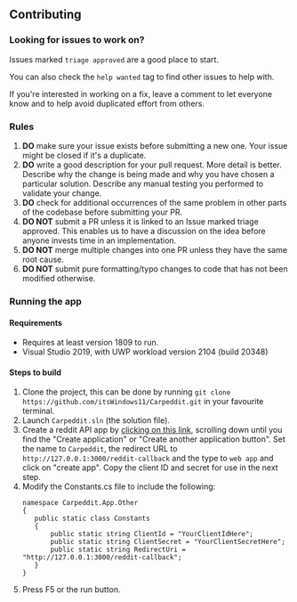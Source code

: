 ## Contributing

### Looking for issues to work on?

Issues marked `triage approved` are a good place to start.

You can also check the `help wanted` tag to find other issues to help with.

If you're interested in working on a fix, leave a comment to let everyone know and to help avoid duplicated effort from others.

### Rules

1. **DO** make sure your issue exists before submitting a new one. Your issue might be closed if it's a duplicate.
2. **DO** write a good description for your pull request. More detail is better. Describe why the change is being made and why you have chosen a particular solution. Describe any manual testing you performed to validate your change.
3. **DO** check for additional occurrences of the same problem in other parts of the codebase before submitting your PR.
4. **DO NOT** submit a PR unless it is linked to an Issue marked triage approved. This enables us to have a discussion on the idea before anyone invests time in an implementation.
5. **DO NOT** merge multiple changes into one PR unless they have the same root cause.
6. **DO NOT** submit pure formatting/typo changes to code that has not been modified otherwise.

### Running the app

#### Requirements
- Requires at least version 1809 to run.
- Visual Studio 2019, with UWP workload version 2104 (build 20348)

#### Steps to build

1. Clone the project, this can be done by running `git clone https://github.com/itsWindows11/Carpeddit.git` in your favourite terminal.
2. Launch `Carpeddit.sln` (the solution file).
3. Create a reddit API app by [clicking on this link](https://reddit.com/prefs/apps), scrolling down until you find the "Create application" or "Create another application button". Set the name to `Carpeddit`, the redirect URL to `http://127.0.0.1:3000/reddit-callback` and the type to `web app` and click on "create app". Copy the client ID and secret for use in the next step.
4. Modify the Constants.cs file to include the following:
   ```
   namespace Carpeddit.App.Other
   {
      public static class Constants
      {
          public static string ClientId = "YourClientIdHere";
          public static string ClientSecret = "YourClientSecretHere";
          public static string RedirectUri = "http://127.0.0.1:3000/reddit-callback";
      }
   }
   ```
4. Press F5 or the run button.
